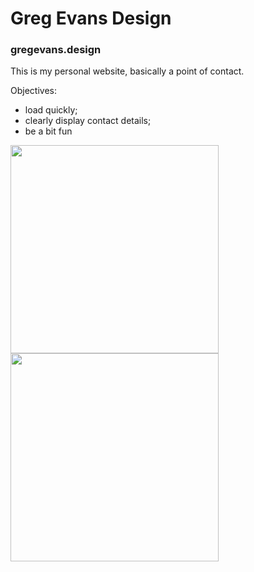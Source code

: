 # Greg Evans Design
### gregevans.design

This is my personal website, basically a point of contact.

Objectives:
* load quickly;
* clearly display contact details;
* be a bit fun

<img src="https://github.com/greg-evans/gregevans.design/blob/master/images/Screen-Shot-2019-11-09-at-8.48.10-am.png" width="333px">
<img src="https://github.com/greg-evans/gregevans.design/blob/master/images/Screen-Shot-2019-11-09-at-8.48.15-am.png" width="333px" style="display:inline-block">